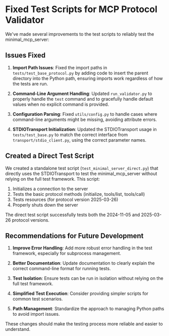 # Fixed Test Scripts for MCP Protocol Validator

We've made several improvements to the test scripts to reliably test the minimal_mcp_server:

## Issues Fixed

1. **Import Path Issues**: Fixed the import paths in `tests/test_base_protocol.py` by adding code to insert the parent directory into the Python path, ensuring imports work regardless of how the tests are run.

2. **Command-Line Argument Handling**: Updated `run_validator.py` to properly handle the `test` command and to gracefully handle default values when no explicit command is provided.

3. **Configuration Parsing**: Fixed `utils/config.py` to handle cases where command-line arguments might be missing, avoiding attribute errors.

4. **STDIOTransport Initialization**: Updated the STDIOTransport usage in `tests/test_base.py` to match the correct interface from `transport/stdio_client.py`, using the correct parameter names.

## Created a Direct Test Script

We created a standalone test script (`test_minimal_server_direct.py`) that directly uses the STDIOTransport to test the minimal_mcp_server without relying on the full test framework. This script:

1. Initializes a connection to the server
2. Tests the basic protocol methods (initialize, tools/list, tools/call)
3. Tests resources (for protocol version 2025-03-26)
4. Properly shuts down the server

The direct test script successfully tests both the 2024-11-05 and 2025-03-26 protocol versions.

## Recommendations for Future Development

1. **Improve Error Handling**: Add more robust error handling in the test framework, especially for subprocess management.

2. **Better Documentation**: Update documentation to clearly explain the correct command-line format for running tests.

3. **Test Isolation**: Ensure tests can be run in isolation without relying on the full test framework.

4. **Simplified Test Execution**: Consider providing simpler scripts for common test scenarios.

5. **Path Management**: Standardize the approach to managing Python paths to avoid import issues.

These changes should make the testing process more reliable and easier to understand. 
